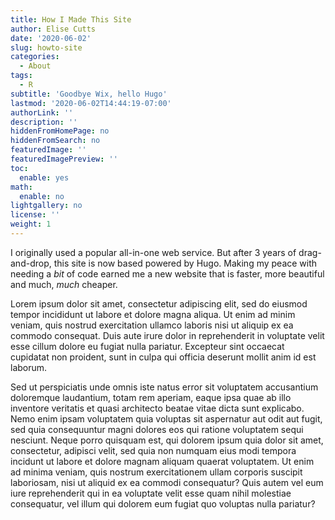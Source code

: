 ```yaml
---
title: How I Made This Site
author: Elise Cutts
date: '2020-06-02'
slug: howto-site
categories:
  - About
tags:
  - R
subtitle: 'Goodbye Wix, hello Hugo'
lastmod: '2020-06-02T14:44:19-07:00'
authorLink: ''
description: ''
hiddenFromHomePage: no
hiddenFromSearch: no
featuredImage: ''
featuredImagePreview: ''
toc:
  enable: yes
math:
  enable: no
lightgallery: no
license: ''
weight: 1
---
```



I originally used  a popular all-in-one web service. But after 3 years of drag-and-drop, this site is now based powered by Hugo. Making my peace with needing a *bit* of code earned me a new website that is faster, more beautiful and much, *much* cheaper. 

<!--more-->

Lorem ipsum dolor sit amet, consectetur adipiscing elit, sed do eiusmod tempor incididunt ut labore et dolore magna aliqua. Ut enim ad minim veniam, quis nostrud exercitation ullamco laboris nisi ut aliquip ex ea commodo consequat. Duis aute irure dolor in reprehenderit in voluptate velit esse cillum dolore eu fugiat nulla pariatur. Excepteur sint occaecat cupidatat non proident, sunt in culpa qui officia deserunt mollit anim id est laborum.

Sed ut perspiciatis unde omnis iste natus error sit voluptatem accusantium doloremque laudantium, totam rem aperiam, eaque ipsa quae ab illo inventore veritatis et quasi architecto beatae vitae dicta sunt explicabo. Nemo enim ipsam voluptatem quia voluptas sit aspernatur aut odit aut fugit, sed quia consequuntur magni dolores eos qui ratione voluptatem sequi nesciunt. Neque porro quisquam est, qui dolorem ipsum quia dolor sit amet, consectetur, adipisci velit, sed quia non numquam eius modi tempora incidunt ut labore et dolore magnam aliquam quaerat voluptatem. Ut enim ad minima veniam, quis nostrum exercitationem ullam corporis suscipit laboriosam, nisi ut aliquid ex ea commodi consequatur? Quis autem vel eum iure reprehenderit qui in ea voluptate velit esse quam nihil molestiae consequatur, vel illum qui dolorem eum fugiat quo voluptas nulla pariatur?
